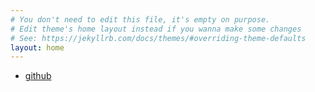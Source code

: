 ```yaml
---
# You don't need to edit this file, it's empty on purpose.
# Edit theme's home layout instead if you wanna make some changes
# See: https://jekyllrb.com/docs/themes/#overriding-theme-defaults
layout: home
---
```


<div class="navbar">
  <div class="navbar-inner">
      <ul class="nav">
          <li><a href="https://github.com/jfwalker">github</a></li>
      </ul>
  </div>
</div>

